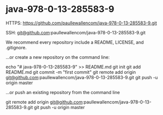 # java-978-0-13-285583-9

HTTPS: https://github.com/paullewallencom/java-978-0-13-285583-9.git

SSH: git@github.com:paullewallencom/java-978-0-13-285583-9.git

We recommend every repository include a README, LICENSE, and .gitignore.

…or create a new repository on the command line:

echo "# java-978-0-13-285583-9" >> README.md
git init
git add README.md
git commit -m "first commit"
git remote add origin git@github.com:paullewallencom/java-978-0-13-285583-9.git
git push -u origin master

…or push an existing repository from the command line

git remote add origin git@github.com:paullewallencom/java-978-0-13-285583-9.git
git push -u origin master